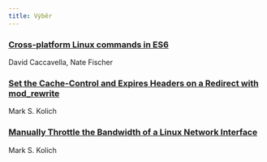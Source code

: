 ```yaml
---
title: Výběr
---
```


### [Cross-platform Linux commands in ES6](https://github.com/dthree/cash)
David Caccavella, Nate Fischer

### [Set the Cache-Control and Expires Headers on a Redirect with mod_rewrite](http://mark.koli.ch/set-cache-control-and-expires-headers-on-a-redirect-with-mod-rewrite)
Mark S. Kolich

### [Manually Throttle the Bandwidth of a Linux Network Interface](http://mark.koli.ch/slowdown-throttle-bandwidth-linux-network-interface)
Mark S. Kolich
